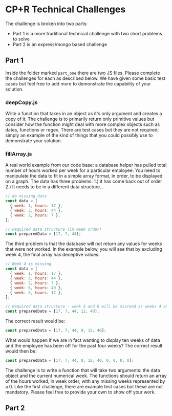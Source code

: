 # CP+R Technical Challenges

The challenge is broken into two parts:

- Part 1 is a more traditional technical challenge with two short problems to solve
- Part 2 is an express/mongo based challenge

## Part 1

Inside the folder marked `part_one` there are two JS files. Please complete the challenges for each as described below. We have given some basic test cases but feel free to add more to demonstrate the capability of your solution.

### deepCopy.js

Write a function that takes in an object as it's only argument and creates a copy of it. The challenge is to primarily return only primitive values but consider how the function might deal with more complex objects such as dates, functions or regex. There are test cases but they are not required; simply an example of the kind of things that you could possibly use to demonstrate your solution.

### fillArray.js

A real world example from our code base: a database helper has pulled total number of hours worked per week for a particular employee. You need to manipulate the data to fit in a simple array format, in order, to be displayed on a graph. The data has three problems: 1.) it has come back out of order 2.) It needs to be in a different data structure...

```javascript
// No missing data
const data = [
  { week: 1, hours: 17 },
  { week: 3, hours: 44 },
  { week: 2, hours: 7 },
];

// Required data structure (in week order)
const preparedData = [17, 7, 44];
```

The third problem is that the database will not return any values for weeks that were not worked. In the example below, you will see that by excluding week 4, the final array has deceptive values:

```javascript
// Week 4 is missing
const data = [
  { week: 1, hours: 17 },
  { week: 3, hours: 44 },
  { week: 2, hours: 7 },
  { week: 6, hours: 40 },
  { week: 5, hours: 12 },
];

// Required data structure - week 5 and 6 will be misread as weeks 4 and 5
const preparedData = [17, 7, 44, 12, 40];
```

The correct result would be:

```javascript
const preparedData = [17, 7, 44, 0, 12, 40];
```

What would happen if we are in fact wanting to display ten weeks of data and the employee has been off for the past four weeks? The correct result would then be:

```javascript
const preparedData = [17, 7, 44, 0, 12, 40, 0, 0, 0, 0];
```

The challenge is to write a function that will take two arguments: the data object and the current numerical week. The functions should return an array of the hours worked, in week order, with any missing weeks represented by a 0.
Like the first challenge, there are example test cases but these are not mandatory. Please feel free to provide your own to show off your work.

## Part 2

